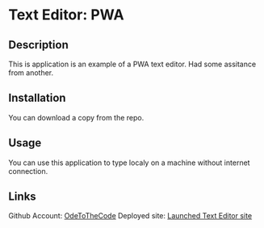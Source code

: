 # Text Editor: PWA

## Description

This is application is an example of a PWA text editor. Had some assitance from another.

## Installation

You can download a copy from the repo.

## Usage

You can use this application to type localy on a machine without internet connection.

## Links
Github Account: [OdeToTheCode](https://github.com/OdeToTheCode/)
Deployed site: [Launched Text Editor site](https://text-editor-pwa-assinment.herokuapp.com)
